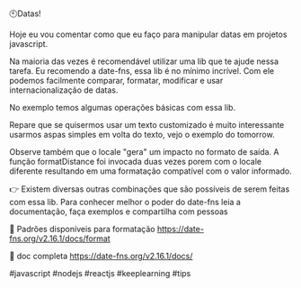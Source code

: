 🕙Datas!

Hoje eu vou comentar como que eu faço para manipular datas em projetos javascript.

Na maioria das vezes é recomendável utilizar uma lib que te ajude nessa tarefa. Eu recomendo a date-fns, essa lib é no mínimo incrível. Com ele podemos facilmente comparar, formatar, modificar e usar internacionalização de datas.

No exemplo temos algumas operações básicas com essa lib.

Repare que se quisermos usar um texto customizado é muito interessante usarmos aspas simples em volta do texto, vejo o exemplo do tomorrow.

Observe também que o locale "gera" um impacto no formato de saída. A função formatDistance foi invocada duas vezes porem com o locale diferente resultando em uma formatação compatível com o valor informado.

👉 Existem diversas outras combinações que são possíveis de serem feitas com essa lib. Para conhecer melhor o poder do date-fns leia a documentação, faça exemplos e compartilha com pessoas

📓 Padrões disponíveis para formatação https://date-fns.org/v2.16.1/docs/format

📓 doc completa https://date-fns.org/v2.16.1/docs/

#javascript #nodejs #reactjs #keeplearning #tips
